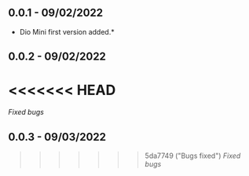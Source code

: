 ## 0.0.1 - 09/02/2022
* Dio Mini first version added.*

## 0.0.2 - 09/02/2022
<<<<<<< HEAD
=======
*Fixed bugs*

## 0.0.3 - 09/03/2022
>>>>>>> 5da7749 ("Bugs fixed")
*Fixed bugs*